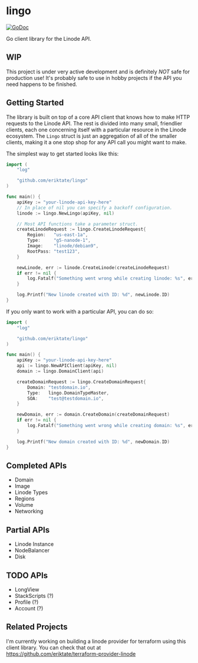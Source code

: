 # lingo
[![GoDoc](https://godoc.org/github.com/eriktate/lingo?status.svg)](http://godoc.org/github.com/eriktate/lingo)

Go client library for the Linode API.

## WIP
This project is under very active development and is definitely *NOT* safe for production use! It's probably safe to use in hobby projects if the API you need happens to be finished.

## Getting Started
The library is built on top of a core API client that knows how to make HTTP requests to the Linode API. The rest is divided into many small, friendlier clients, each one concerning itself with a particular resource in the Linode ecosystem. The `Lingo` struct is just an aggregation of all of the smaller clients, making it a one stop shop for any API call you might want to make.

The simplest way to get started looks like this:
```go
import (
	"log"

	"github.com/eriktate/lingo"
)

func main() {
	apiKey := "your-linode-api-key-here"
	// In place of nil you can specify a backoff configuration.
	linode := lingo.NewLingo(apiKey, nil)

	// Most API functions take a parameter struct.
	createLinodeRequest := lingo.CreateLinodeRequest{
		Region:   "us-east-1a",
		Type:     "g5-nanode-1",
		Image:    "linode/debian9",
		RootPass: "test123",
	}

	newLinode, err := linode.CreateLinode(createLinodeRequest)
	if err != nil {
		log.Fatalf("Something went wrong while creating linode: %s", err)
	}

	log.Printf("New linode created with ID: %d", newLinode.ID)
}

```

If you only want to work with a particular API, you can do so:
```go
import (
	"log"

	"github.com/eriktate/lingo"
)

func main() {
	apiKey := "your-linode-api-key-here"
	api := lingo.NewAPIClient(apiKey, nil)
	domain := lingo.DomainClient(api)

	createDomainRequest := lingo.CreateDomainRequest{
		Domain: "testdomain.io",
		Type:   lingo.DomainTypeMaster,
		SOA:    "test@testdomain.io",
	}

	newDomain, err := domain.CreateDomain(createDomainRequest)
	if err != nil {
		log.Fatalf("Something went wrong while creating domain: %s", err)
	}

	log.Printf("New domain created with ID: %d", newDomain.ID)
}
```

## Completed APIs
- Domain
- Image
- Linode Types
- Regions
- Volume
- Networking

## Partial APIs
- Linode Instance
- NodeBalancer
- Disk

## TODO APIs
- LongView
- StackScripts (?)
- Profile (?)
- Account (?)

## Related Projects
I'm currently working on building a linode provider for terraform using this client library. You can check that out at https://github.com/eriktate/terraform-provider-linode
